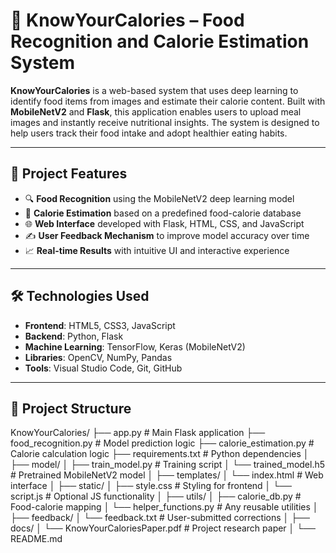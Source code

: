 # 🍱 KnowYourCalories – Food Recognition and Calorie Estimation System

**KnowYourCalories** is a web-based system that uses deep learning to identify food items from images and estimate their calorie content. Built with **MobileNetV2** and **Flask**, this application enables users to upload meal images and instantly receive nutritional insights. The system is designed to help users track their food intake and adopt healthier eating habits.

---

## 🚀 Project Features

- 🔍 **Food Recognition** using the MobileNetV2 deep learning model
- 🍔 **Calorie Estimation** based on a predefined food-calorie database
- 🌐 **Web Interface** developed with Flask, HTML, CSS, and JavaScript
- ✍️ **User Feedback Mechanism** to improve model accuracy over time
- 📈 **Real-time Results** with intuitive UI and interactive experience

---

## 🛠️ Technologies Used

- **Frontend**: HTML5, CSS3, JavaScript
- **Backend**: Python, Flask
- **Machine Learning**: TensorFlow, Keras (MobileNetV2)
- **Libraries**: OpenCV, NumPy, Pandas
- **Tools**: Visual Studio Code, Git, GitHub

---

## 📂 Project Structure
KnowYourCalories/
├── app.py                         # Main Flask application
├── food_recognition.py           # Model prediction logic
├── calorie_estimation.py         # Calorie calculation logic
├── requirements.txt              # Python dependencies
│
├── model/
│   ├── train_model.py            # Training script
│   └── trained_model.h5          # Pretrained MobileNetV2 model
│
├── templates/
│   └── index.html                # Web interface
│
├── static/
│   ├── style.css                 # Styling for frontend
│   └── script.js                 # Optional JS functionality
│
├── utils/
│   ├── calorie_db.py             # Food-calorie mapping
│   └── helper_functions.py       # Any reusable utilities
│
├── feedback/
│   └── feedback.txt              # User-submitted corrections
│
├── docs/
│   └── KnowYourCaloriesPaper.pdf # Project research paper
│
└── README.md



